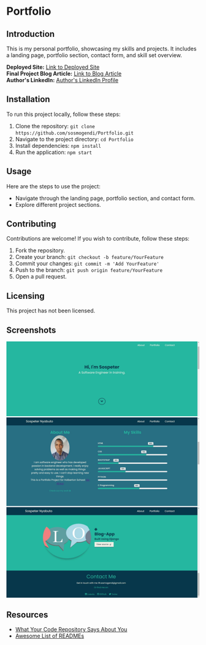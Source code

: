 # Portfolio

## Introduction
This is my personal portfolio, showcasing my skills and projects. It includes a landing page, portfolio section, contact form, and skill set overview.

**Deployed Site:** [Link to Deployed Site](https://sosmogendi.github.io/Portfolio/)  
**Final Project Blog Article:** [Link to Blog Article](https://sosmogendi.github.io/Portfolio/)  
**Author's LinkedIn:** [Author's LinkedIn Profile](https://www.linkedin.com/in/sospeter-nyabuto/)

## Installation
To run this project locally, follow these steps:
1. Clone the repository: `git clone https://github.com/sosmogendi/Portfolio.git`
2. Navigate to the project directory: `cd Portfolio`
3. Install dependencies: `npm install`
4. Run the application: `npm start`

## Usage
Here are the steps to use the project:
- Navigate through the landing page, portfolio section, and contact form.
- Explore different project sections.

## Contributing
Contributions are welcome! If you wish to contribute, follow these steps:
1. Fork the repository.
2. Create your branch: `git checkout -b feature/YourFeature`
3. Commit your changes: `git commit -m 'Add YourFeature'`
4. Push to the branch: `git push origin feature/YourFeature`
5. Open a pull request.

## Licensing
This project has not been licensed.
## Screenshots
![Landing page section](Landing_page_section.JPG)
![About me section](Aboutme_section.JPG)
![Portfolio and Contact section](Portfolio&contact_sections.JPG)

## Resources
- [What Your Code Repository Says About You](https://linktoarticle.com)
- [Awesome List of READMEs](https://linktoawesomelist.com)
